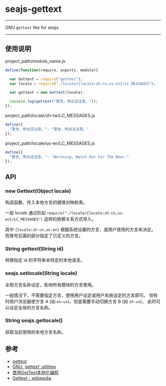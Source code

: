 
# seajs-gettext

---

GNU `gettext` like for seajs.

---

## 使用说明

project_path/module_name.js

```js
define(function(require, exports, module){

  var Gettext = require("gettext");
  var locale = require("./locale/{locale:zh-cn,us-en}/LC_MESSAGES");

  var gettext = new Gettext(locale);

  console.log(gettext("警告，熊出没注意。"));
});
```

project_path/locale/zh-tw/LC_MESSAGES.js

```js
define({
  "警告，熊出没注意。": "警告，熊出沒注意。"
});
```

project_path/locale/us-en/LC_MESSAGES.js

```js
define({
  "警告，熊出没注意。": "Warnning, Watch Out For The Bear."
});
```


## API

### new Gettext(Object locale)

构造函数，传入本地方言的键值对映射表。

一般 locale 通过形如 `require("./locale/{locale:zh-cn,us-en}/LC_MESSAGES")`
这样的依赖关系方式导入。

其中 `{locale:zh-cn,us-en}` 根据系统设置的方言，或用户使用的方言来决定。
而冒号后面的部分指定了已定义的方言。


### String gettext(String id)

转换指定 id 的字符串未特定的本地语言。


### seajs.setlocale(String locale)

全局方言名称设定，影响所有模块的方言使用。

一般情况下，不需要指定方言，使用用户设定或用户系统设定的方言即可。
但有时用户浏览器使方言 A (如 `en-us`)，但是需要手动切换方言 B (如 `zh-cn`)，
此时可以设定全局的方言名称。


### String seajs.getlocale()

获取当前使用的本地方言名称。


## 参考

* [gettext](http://www.gnu.org/software/gettext/)
* [GNU `gettext' utilities](http://www.gnu.org/software/gettext/manual/gettext.html)
* [使用GetText本地化编程](http://jianlee.ylinux.org/Computer/C/gettext.html)
* [Gettext - wikipedia](http://zh.wikipedia.org/wiki/Gettext)
